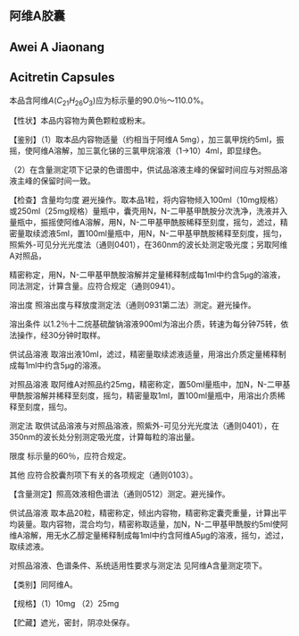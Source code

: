 ## 阿维A胶囊

## Awei A Jiaonang

## Acitretin Capsules

本品含阿维$A(C_{21}H_{26}O_{3})$应为标示量的90.0％～110.0%。

【性状】本品内容物为黄色颗粒或粉末。

【鉴别】（1）取本品内容物适量（约相当于阿维A 5mg），加三氯甲烷约5ml，振摇，使阿维A溶解，加三氯化锑的三氯甲烷溶液（1→10）4ml，即显绿色。

（2）在含量测定项下记录的色谱图中，供试品溶液主峰的保留时间应与对照品溶液主峰的保留时间一致。

【检查】含量均匀度 避光操作。取本品1粒，将内容物倾入100ml（10mg规格）或250ml（25mg规格）量瓶中，囊壳用N，N-二甲基甲酰胺分次洗净，洗液并入量瓶中，振摇使阿维A溶解，用N，N-二甲基甲酰胺稀释至刻度，摇匀，滤过，精密量取续滤液5ml，置100ml量瓶中，用N，N-二甲基甲酰胺稀释至刻度，摇匀，照紫外-可见分光光度法（通则0401），在360nm的波长处测定吸光度；另取阿维A对照品，

精密称定，用N，N-二甲基甲酰胺溶解并定量稀释制成每1ml中约含5μg的溶液，同法测定，计算含量。应符合规定（通则0941）。

溶出度 照溶出度与释放度测定法（通则0931第二法）测定。避光操作。

溶出条件 以1.2％十二烷基硫酸钠溶液900ml为溶出介质，转速为每分钟75转，依法操作，经30分钟时取样。

供试品溶液 取溶出液10ml，滤过，精密量取续滤液适量，用溶出介质定量稀释制成每1ml中约含5μg的溶液。

对照品溶液 取阿维A对照品约25mg，精密称定，置50ml量瓶中，加N，N-二甲基甲酰胺溶解并稀释至刻度，摇匀，精密量取1ml，置100ml量瓶中，用溶出介质稀释至刻度，摇匀。

测定法 取供试品溶液与对照品溶液，照紫外-可见分光光度法（通则0401），在350nm的波长处分别测定吸光度，计算每粒的溶出量。

限度 标示量的60％，应符合规定。

其他 应符合胶囊剂项下有关的各项规定（通则0103）。

【含量测定】照高效液相色谱法（通则0512）测定。避光操作。

供试品溶液 取本品20粒，精密称定，倾出内容物，精密称定囊壳重量，计算出平均装量。取内容物，混合均匀，精密称取适量，加N，N-二甲基甲酰胺约5ml使阿维A溶解，用无水乙醇定量稀释制成每1ml中约含阿维A5μg的溶液，摇匀，滤过，取续滤液。

对照品溶液、色谱条件、系统适用性要求与测定法 见阿维A含量测定项下。

【类别】同阿维A。

【规格】（1）10mg （2）25mg

【贮藏】遮光，密封，阴凉处保存。